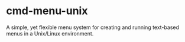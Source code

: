# cmd-menu-unix
A simple, yet flexible menu system for creating and running text-based menus in a Unix/Linux environment.
